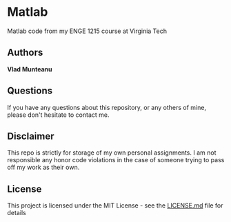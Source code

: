# Matlab 
Matlab code from my ENGE 1215 course at Virginia Tech 

## Authors
**Vlad Munteanu**

## Questions
If you have any questions about this repository, or any others of mine, please
don't hesitate to contact me.

## Disclaimer 
This repo is strictly for storage of my own personal assignments. I am not
responsible any honor code violations in the case of someone trying to pass off
my work as their own. 

## License
This project is licensed under the MIT License - see the [LICENSE.md](LICENSE) file for details


